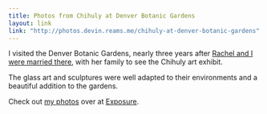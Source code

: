 ```yaml
---
title: Photos from Chihuly at Denver Botanic Gardens
layout: link
link: "http://photos.devin.reams.me/chihuly-at-denver-botanic-gardens"
---
```


I visited the Denver Botanic Gardens, nearly three years after [Rachel and I were married there](http://devinandrachel.com/the-wedding/), with her family to see the Chihuly art exhibit.

The glass art and sculptures were well adapted to their environments and a beautiful addition to the gardens.

Check out [my photos](http://photos.devin.reams.me/chihuly-at-denver-botanic-gardens) over at [Exposure](https://exposure.co).

